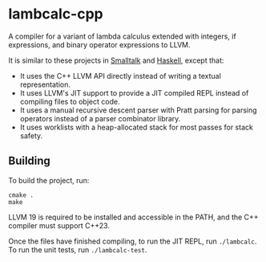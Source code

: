 lambcalc-cpp
============

A compiler for a variant of lambda calculus extended with integers, if expressions, and binary operator expressions to LLVM.

It is similar to these projects in [Smalltalk](https://github.com/DarinM223/lambcalc-smalltalk) and [Haskell](https://github.com/DarinM223/lambcalc), except that:

* It uses the C++ LLVM API directly instead of writing a textual representation.
* It uses LLVM's JIT support to provide a JIT compiled REPL instead of compiling files to object code.
* It uses a manual recursive descent parser with Pratt parsing for parsing operators instead of a parser combinator library.
* It uses worklists with a heap-allocated stack for most passes for stack safety.

Building
--------

To build the project, run:

```
cmake .
make
```

LLVM 19 is required to be installed and accessible in the PATH, and the C++ compiler must support C++23.

Once the files have finished compiling, to run the JIT REPL, run `./lambcalc`. To run the unit tests, run `./lambcalc-test`.